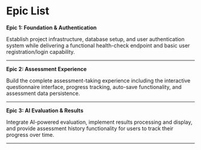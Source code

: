 # Epic List

**Epic 1: Foundation & Authentication**

Establish project infrastructure, database setup, and user authentication system while delivering a functional health-check endpoint and basic user registration/login capability.

---

**Epic 2: Assessment Experience**

Build the complete assessment-taking experience including the interactive questionnaire interface, progress tracking, auto-save functionality, and assessment data persistence.

---

**Epic 3: AI Evaluation & Results**

Integrate AI-powered evaluation, implement results processing and display, and provide assessment history functionality for users to track their progress over time.

---
